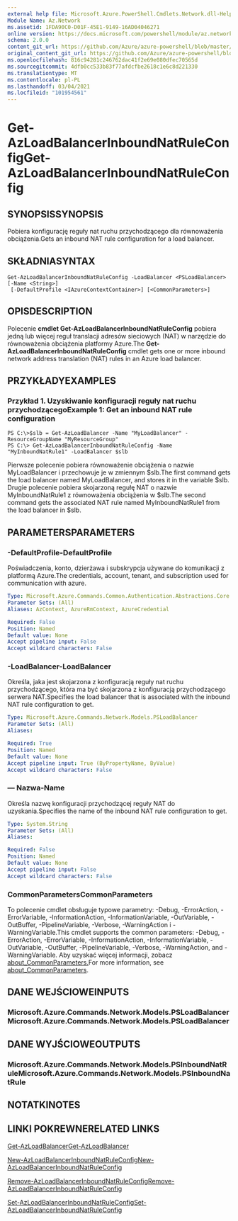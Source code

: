 ```yaml
---
external help file: Microsoft.Azure.PowerShell.Cmdlets.Network.dll-Help.xml
Module Name: Az.Network
ms.assetid: 1FDA90C0-D01F-45E1-9149-16AD04046271
online version: https://docs.microsoft.com/powershell/module/az.network/get-azloadbalancerinboundnatruleconfig
schema: 2.0.0
content_git_url: https://github.com/Azure/azure-powershell/blob/master/src/Network/Network/help/Get-AzLoadBalancerInboundNatRuleConfig.md
original_content_git_url: https://github.com/Azure/azure-powershell/blob/master/src/Network/Network/help/Get-AzLoadBalancerInboundNatRuleConfig.md
ms.openlocfilehash: 816c94281c246762dac41f2e69e080dfec70565d
ms.sourcegitcommit: 4dfb0cc533b83f77afdcfbe2618c1e6c8d221330
ms.translationtype: MT
ms.contentlocale: pl-PL
ms.lasthandoff: 03/04/2021
ms.locfileid: "101954561"
---
```

# <span data-ttu-id="f4962-101">Get-AzLoadBalancerInboundNatRuleConfig</span><span class="sxs-lookup"><span data-stu-id="f4962-101">Get-AzLoadBalancerInboundNatRuleConfig</span></span>

## <span data-ttu-id="f4962-102">SYNOPSIS</span><span class="sxs-lookup"><span data-stu-id="f4962-102">SYNOPSIS</span></span>
<span data-ttu-id="f4962-103">Pobiera konfigurację reguły nat ruchu przychodzącego dla równoważenia obciążenia.</span><span class="sxs-lookup"><span data-stu-id="f4962-103">Gets an inbound NAT rule configuration for a load balancer.</span></span>

## <span data-ttu-id="f4962-104">SKŁADNIA</span><span class="sxs-lookup"><span data-stu-id="f4962-104">SYNTAX</span></span>

```
Get-AzLoadBalancerInboundNatRuleConfig -LoadBalancer <PSLoadBalancer> [-Name <String>]
 [-DefaultProfile <IAzureContextContainer>] [<CommonParameters>]
```

## <span data-ttu-id="f4962-105">OPIS</span><span class="sxs-lookup"><span data-stu-id="f4962-105">DESCRIPTION</span></span>
<span data-ttu-id="f4962-106">Polecenie **cmdlet Get-AzLoadBalancerInboundNatRuleConfig** pobiera jedną lub więcej reguł translacji adresów sieciowych (NAT) w narzędzie do równoważenia obciążenia platformy Azure.</span><span class="sxs-lookup"><span data-stu-id="f4962-106">The **Get-AzLoadBalancerInboundNatRuleConfig** cmdlet gets one or more inbound network address translation (NAT) rules in an Azure load balancer.</span></span>

## <span data-ttu-id="f4962-107">PRZYKŁADY</span><span class="sxs-lookup"><span data-stu-id="f4962-107">EXAMPLES</span></span>

### <span data-ttu-id="f4962-108">Przykład 1. Uzyskiwanie konfiguracji reguły nat ruchu przychodzącego</span><span class="sxs-lookup"><span data-stu-id="f4962-108">Example 1: Get an inbound NAT rule configuration</span></span>
```
PS C:\>$slb = Get-AzLoadBalancer -Name "MyLoadBalancer" -ResourceGroupName "MyResourceGroup"
PS C:\> Get-AzLoadBalancerInboundNatRuleConfig -Name "MyInboundNatRule1" -LoadBalancer $slb
```

<span data-ttu-id="f4962-109">Pierwsze polecenie pobiera równoważenie obciążenia o nazwie MyLoadBalancer i przechowuje je w zmiennym $slb.</span><span class="sxs-lookup"><span data-stu-id="f4962-109">The first command gets the load balancer named MyLoadBalancer, and stores it in the variable $slb.</span></span>
<span data-ttu-id="f4962-110">Drugie polecenie pobiera skojarzoną regułę NAT o nazwie MyInboundNatRule1 z równoważenia obciążenia w $slb.</span><span class="sxs-lookup"><span data-stu-id="f4962-110">The second command gets the associated NAT rule named MyInboundNatRule1 from the load balancer in $slb.</span></span>

## <span data-ttu-id="f4962-111">PARAMETERS</span><span class="sxs-lookup"><span data-stu-id="f4962-111">PARAMETERS</span></span>

### <span data-ttu-id="f4962-112">-DefaultProfile</span><span class="sxs-lookup"><span data-stu-id="f4962-112">-DefaultProfile</span></span>
<span data-ttu-id="f4962-113">Poświadczenia, konto, dzierżawa i subskrypcja używane do komunikacji z platformą Azure.</span><span class="sxs-lookup"><span data-stu-id="f4962-113">The credentials, account, tenant, and subscription used for communication with azure.</span></span>

```yaml
Type: Microsoft.Azure.Commands.Common.Authentication.Abstractions.Core.IAzureContextContainer
Parameter Sets: (All)
Aliases: AzContext, AzureRmContext, AzureCredential

Required: False
Position: Named
Default value: None
Accept pipeline input: False
Accept wildcard characters: False
```

### <span data-ttu-id="f4962-114">-LoadBalancer</span><span class="sxs-lookup"><span data-stu-id="f4962-114">-LoadBalancer</span></span>
<span data-ttu-id="f4962-115">Określa, jaka jest skojarzona z konfiguracją reguły nat ruchu przychodzącego, która ma być skojarzona z konfiguracją przychodzącego serwera NAT.</span><span class="sxs-lookup"><span data-stu-id="f4962-115">Specifies the load balancer that is associated with the inbound NAT rule configuration to get.</span></span>

```yaml
Type: Microsoft.Azure.Commands.Network.Models.PSLoadBalancer
Parameter Sets: (All)
Aliases:

Required: True
Position: Named
Default value: None
Accept pipeline input: True (ByPropertyName, ByValue)
Accept wildcard characters: False
```

### <span data-ttu-id="f4962-116">— Nazwa</span><span class="sxs-lookup"><span data-stu-id="f4962-116">-Name</span></span>
<span data-ttu-id="f4962-117">Określa nazwę konfiguracji przychodzącej reguły NAT do uzyskania.</span><span class="sxs-lookup"><span data-stu-id="f4962-117">Specifies the name of the inbound NAT rule configuration to get.</span></span>

```yaml
Type: System.String
Parameter Sets: (All)
Aliases:

Required: False
Position: Named
Default value: None
Accept pipeline input: False
Accept wildcard characters: False
```

### <span data-ttu-id="f4962-118">CommonParameters</span><span class="sxs-lookup"><span data-stu-id="f4962-118">CommonParameters</span></span>
<span data-ttu-id="f4962-119">To polecenie cmdlet obsługuje typowe parametry: -Debug, -ErrorAction, -ErrorVariable, -InformationAction, -InformationVariable, -OutVariable, -OutBuffer, -PipelineVariable, -Verbose, -WarningAction i -WarningVariable.</span><span class="sxs-lookup"><span data-stu-id="f4962-119">This cmdlet supports the common parameters: -Debug, -ErrorAction, -ErrorVariable, -InformationAction, -InformationVariable, -OutVariable, -OutBuffer, -PipelineVariable, -Verbose, -WarningAction, and -WarningVariable.</span></span> <span data-ttu-id="f4962-120">Aby uzyskać więcej informacji, zobacz [about_CommonParameters.](http://go.microsoft.com/fwlink/?LinkID=113216)</span><span class="sxs-lookup"><span data-stu-id="f4962-120">For more information, see [about_CommonParameters](http://go.microsoft.com/fwlink/?LinkID=113216).</span></span>

## <span data-ttu-id="f4962-121">DANE WEJŚCIOWE</span><span class="sxs-lookup"><span data-stu-id="f4962-121">INPUTS</span></span>

### <span data-ttu-id="f4962-122">Microsoft.Azure.Commands.Network.Models.PSLoadBalancer</span><span class="sxs-lookup"><span data-stu-id="f4962-122">Microsoft.Azure.Commands.Network.Models.PSLoadBalancer</span></span>

## <span data-ttu-id="f4962-123">DANE WYJŚCIOWE</span><span class="sxs-lookup"><span data-stu-id="f4962-123">OUTPUTS</span></span>

### <span data-ttu-id="f4962-124">Microsoft.Azure.Commands.Network.Models.PSInboundNatRule</span><span class="sxs-lookup"><span data-stu-id="f4962-124">Microsoft.Azure.Commands.Network.Models.PSInboundNatRule</span></span>

## <span data-ttu-id="f4962-125">NOTATKI</span><span class="sxs-lookup"><span data-stu-id="f4962-125">NOTES</span></span>

## <span data-ttu-id="f4962-126">LINKI POKREWNE</span><span class="sxs-lookup"><span data-stu-id="f4962-126">RELATED LINKS</span></span>

[<span data-ttu-id="f4962-127">Get-AzLoadBalancer</span><span class="sxs-lookup"><span data-stu-id="f4962-127">Get-AzLoadBalancer</span></span>](./Get-AzLoadBalancer.md)

[<span data-ttu-id="f4962-128">New-AzLoadBalancerInboundNatRuleConfig</span><span class="sxs-lookup"><span data-stu-id="f4962-128">New-AzLoadBalancerInboundNatRuleConfig</span></span>](./New-AzLoadBalancerInboundNatRuleConfig.md)

[<span data-ttu-id="f4962-129">Remove-AzLoadBalancerInboundNatRuleConfig</span><span class="sxs-lookup"><span data-stu-id="f4962-129">Remove-AzLoadBalancerInboundNatRuleConfig</span></span>](./Remove-AzLoadBalancerInboundNatRuleConfig.md)

[<span data-ttu-id="f4962-130">Set-AzLoadBalancerInboundNatRuleConfig</span><span class="sxs-lookup"><span data-stu-id="f4962-130">Set-AzLoadBalancerInboundNatRuleConfig</span></span>](./Set-AzLoadBalancerInboundNatRuleConfig.md)


